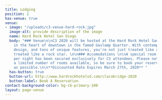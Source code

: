 ```yaml
---
title: Lodging
position: 2
has-venue: true
venue:
- image: "/uploads/c3-venue-hard-rock.jpg"
  image-alt: provide description of the image
  name: Hard Rock Hotel San Diego
  body: "### Venue\n\nC3 2020 will be hosted at the Hard Rock Hotel San Diego, located
    in the heart of downtown in the famed Gaslamp Quarter. With contemporary and chic
    design, and tons of unique features, you’re not just treated like a guest, you’re
    treated like a rock star. \n\n### Accomodations \n\nA special room rate of $249
    per night has been secured exclusively for C3 attendees. Please note there are
    a limited number of rooms available, so be sure to book your reservation as soon
    as possible.\n\n**Discounted Rate Expires March 27th, 2020** "
  has-button: true
  button-url: http://www.hardrockhotelsd.com/clarabridge-2020
  button-label: Book A Reservation
contact-background-color: bg-cb-primary-100
layout: page-venue
---
```


